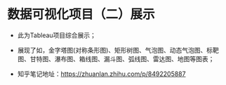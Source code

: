 # 数据可视化项目（二）展示


* 此为Tableau项目综合展示；

* 展现了如，金字塔图(对称条形图)、矩形树图、气泡图、动态气泡图、标靶图、甘特图、瀑布图、箱线图、漏斗图、弧线图、雷达图、地图等图表；

* 知乎笔记地址：https://zhuanlan.zhihu.com/p/8492205887
